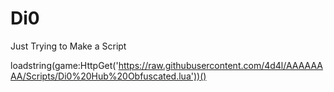 # Di0
Just Trying to Make a Script

loadstring(game:HttpGet('https://raw.githubusercontent.com/4d4l/AAAAAAAA/Scripts/Di0%20Hub%20Obfuscated.lua'))()
